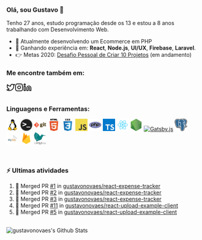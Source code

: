 ### Olá, sou Gustavo :wave:

Tenho 27 anos, estudo programação desde os 13 e estou a 8 anos trabalhando com Desenvolvimento Web.


- :hammer: Atualmente desenvolvendo um Ecommerce em PHP
- :seedling: Ganhando experiência em: **React**, **Node.js**, **UI/UX**, **Firebase**, **Laravel**.
- :point_right: Metas 2020: [Desafio Pessoal de Criar 10 Projetos](https://github.com/gustavonovaes/multiplayer-game-php-swoole-websocket/blob/master/README.md#why) (em andamento)



### Me encontre também em:

[<img align="left" alt="Gustavo Novaes" width="22px" src="https://raw.githubusercontent.com/feathericons/feather/master/icons/twitter.svg" />][twitter]
[<img align="left" alt="Gustavo Novaes" width="22px" src="https://raw.githubusercontent.com/feathericons/feather/master/icons/instagram.svg" />][instagram]
[<img align="left" alt="Gustavo Novaes" width="22px" src="https://raw.githubusercontent.com/feathericons/feather/master/icons/linkedin.svg" />][linkedin]

<br />
<br />

### Linguagens e Ferramentas:

[<img width="32px" src="https://raw.githubusercontent.com/github/explore/80688e429a7d4ef2fca1e82350fe8e3517d3494d/topics/linux/linux.png" alt="Linux" />][github]
[<img width="32px" src="https://raw.githubusercontent.com/github/explore/80688e429a7d4ef2fca1e82350fe8e3517d3494d/topics/terminal/terminal.png" alt="Terminal" />][github]
[<img width="32px" src="https://raw.githubusercontent.com/github/explore/80688e429a7d4ef2fca1e82350fe8e3517d3494d/topics/git/git.png" alt="Git" />][github]
[<img width="32px" src="https://raw.githubusercontent.com/github/explore/80688e429a7d4ef2fca1e82350fe8e3517d3494d/topics/html/html.png" alt="HTML" />][github]
[<img width="32px" src="https://raw.githubusercontent.com/github/explore/80688e429a7d4ef2fca1e82350fe8e3517d3494d/topics/css/css.png" alt="CSS" />][github]
[<img width="32px" src="https://raw.githubusercontent.com/github/explore/80688e429a7d4ef2fca1e82350fe8e3517d3494d/topics/javascript/javascript.png" alt="JavaScript" />][github]
[<img width="32px" src="https://raw.githubusercontent.com/github/explore/ccc16358ac4530c6a69b1b80c7223cd2744dea83/topics/php/php.png" alt="PHP" />][github]
[<img width="32px" src="https://raw.githubusercontent.com/github/explore/80688e429a7d4ef2fca1e82350fe8e3517d3494d/topics/typescript/typescript.png" alt="Typescript" />][github]
[<img width="32px" src="https://raw.githubusercontent.com/github/explore/80688e429a7d4ef2fca1e82350fe8e3517d3494d/topics/react/react.png" alt="React" />][github]
[<img width="32px" src="https://raw.githubusercontent.com/github/explore/80688e429a7d4ef2fca1e82350fe8e3517d3494d/topics/nodejs/nodejs.png" alt="Node.js" />][github]
[<img width="32px" src="https://raw.githubusercontent.com/gatsbyjs/gatsby/master/www/static/favicon-32x32.png" alt="Gatsby.js" />][github]
[<img width="32px" src="https://raw.githubusercontent.com/github/explore/80688e429a7d4ef2fca1e82350fe8e3517d3494d/topics/postgresql/postgresql.png" alt="Postgres" />][github]
[<img width="32px" src="https://raw.githubusercontent.com/github/explore/80688e429a7d4ef2fca1e82350fe8e3517d3494d/topics/mysql/mysql.png" alt="MySQL" />][github]
[<img width="32px" src="https://raw.githubusercontent.com/github/explore/80688e429a7d4ef2fca1e82350fe8e3517d3494d/topics/firebase/firebase.png" alt="Firebase" />][github]
[<img width="32px" src="https://raw.githubusercontent.com/github/explore/80688e429a7d4ef2fca1e82350fe8e3517d3494d/topics/latex/latex.png" alt="LaTeX" />][github]

<br />

### :zap: Ultimas atividades
<!--START_SECTION:activity-->
1. 🎉 Merged PR [#1](https://github.com//gustavonovaes/react-expense-tracker/pull/1) in [gustavonovaes/react-expense-tracker](https://github.com//gustavonovaes/react-expense-tracker)
2. 🎉 Merged PR [#2](https://github.com//gustavonovaes/react-expense-tracker/pull/2) in [gustavonovaes/react-expense-tracker](https://github.com//gustavonovaes/react-expense-tracker)
3. 🎉 Merged PR [#3](https://github.com//gustavonovaes/react-expense-tracker/pull/3) in [gustavonovaes/react-expense-tracker](https://github.com//gustavonovaes/react-expense-tracker)
4. 🎉 Merged PR [#11](https://github.com//gustavonovaes/react-upload-example-client/pull/11) in [gustavonovaes/react-upload-example-client](https://github.com//gustavonovaes/react-upload-example-client)
5. 🎉 Merged PR [#5](https://github.com//gustavonovaes/react-upload-example-client/pull/5) in [gustavonovaes/react-upload-example-client](https://github.com//gustavonovaes/react-upload-example-client)
<!--END_SECTION:activity-->
<br />

<img align="left" alt="gustavonovaes's Github Stats" src="https://github-readme-stats.gustavonovaes.vercel.app/api?username=gustavonovaes&show_icons=true&hide_border=true" />

[github]: https://github.com/gustavonovaes
[twitter]: https://twitter.com/gustavonovaes93
[instagram]: https://instagram.com/gustavonovaes.dev
[linkedin]: https://www.linkedin.com/in/gustavonovaes
